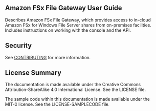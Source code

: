 ## Amazon FSx File Gateway User Guide

Describes Amazon FSx File Gateway, which provides access to in-cloud Amazon FSx for Windows File Server shares from on-premises facilities. Includes instructions on working with the console and the API.

## Security

See [CONTRIBUTING](CONTRIBUTING.md#security-issue-notifications) for more information.

## License Summary

The documentation is made available under the Creative Commons Attribution-ShareAlike 4.0 International License. See the LICENSE file.

The sample code within this documentation is made available under the MIT-0 license. See the LICENSE-SAMPLECODE file.

